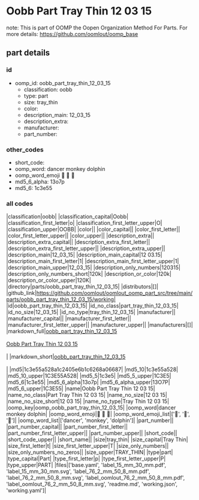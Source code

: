 # Oobb Part Tray Thin 12 03 15  

note: This is part of OOMP the Oopen Organization Method For Parts. For more details: https://github.com/oomlout/oomp_base

##  part details





### id
* oomp_id: oobb_part_tray_thin_12_03_15
  * classification: oobb
  * type: part
  * size: tray_thin
  * color: 
  * description_main: 12_03_15
  * description_extra: 
  * manufacturer: 
  * part_number: 

### other_codes
* short_code: 
* oomp_word: dancer monkey dolphin
* oomp_word_emoji :dancer: :monkey: :dolphin:
* md5_6_alpha: 13o7p
* md5_6: 1c3e55

### all codes 
|classification|oobb|
|classification_capital|Oobb|
|classification_first_letter|o|
|classification_first_letter_upper|O|
|classification_upper|OOBB|
|color||
|color_capital||
|color_first_letter||
|color_first_letter_upper||
|color_upper||
|description_extra||
|description_extra_capital||
|description_extra_first_letter||
|description_extra_first_letter_upper||
|description_extra_upper||
|description_main|12_03_15|
|description_main_capital|12 03.15|
|description_main_first_letter|1|
|description_main_first_letter_upper|1|
|description_main_upper|12_03_15|
|description_only_numbers|120315|
|description_only_numbers_short|120k|
|description_or_color|120k|
|description_or_color_upper|120K|
|directory|parts/oobb_part_tray_thin_12_03_15|
|distributors|[]|
|github_link|https://github.com/oomlout/oomlout_oomp_part_src/tree/main/parts/oobb_part_tray_thin_12_03_15/working|
|id|oobb_part_tray_thin_12_03_15|
|id_no_class|part_tray_thin_12_03_15|
|id_no_size|12_03_15|
|id_no_type|tray_thin_12_03_15|
|manufacturer||
|manufacturer_capital||
|manufacturer_first_letter||
|manufacturer_first_letter_upper||
|manufacturer_upper||
|manufacturers|[]|
|markdown_full|[oobb_part_tray_thin_12_03_15](https://github.com/oomlout/oomlout_oomp_part_src/tree/main/parts/oobb_part_tray_thin_12_03_15/working)<br>[](https://github.com/oomlout/oomlout_oomp_part_src/tree/main/parts/oobb_part_tray_thin_12_03_15/working)<br>[Oobb Part Tray Thin 12 03 15](https://github.com/oomlout/oomlout_oomp_part_src/tree/main/parts/oobb_part_tray_thin_12_03_15/working)<br><br>|
|markdown_short|[oobb_part_tray_thin_12_03_15](https://github.com/oomlout/oomlout_oomp_part_src/tree/main/parts/oobb_part_tray_thin_12_03_15/working)<br><br>|
|md5|1c3e55a528a1c2405e6b1c6268a06687|
|md5_10|1c3e55a528|
|md5_10_upper|1C3E55A528|
|md5_5|1c3e5|
|md5_5_upper|1C3E5|
|md5_6|1c3e55|
|md5_6_alpha|13o7p|
|md5_6_alpha_upper|13O7P|
|md5_6_upper|1C3E55|
|name|Oobb Part Tray Thin 12 03 15|
|name_no_class|Part Tray Thin 12 03 15|
|name_no_size|12 03 15|
|name_no_size_short|12 03 15|
|name_no_type|Tray Thin 12 03 15|
|oomp_key|oomp_oobb_part_tray_thin_12_03_15|
|oomp_word|dancer monkey dolphin|
|oomp_word_emoji|:dancer: :monkey: :dolphin:|
|oomp_word_emoji_list|[':dancer:', ':monkey:', ':dolphin:']|
|oomp_word_list|['dancer', 'monkey', 'dolphin']|
|part_number||
|part_number_capital||
|part_number_first_letter||
|part_number_first_letter_upper||
|part_number_upper||
|short_code||
|short_code_upper||
|short_name||
|size|tray_thin|
|size_capital|Tray Thin|
|size_first_letter|t|
|size_first_letter_upper|T|
|size_only_numbers||
|size_only_numbers_no_zeros||
|size_upper|TRAY_THIN|
|type|part|
|type_capital|Part|
|type_first_letter|p|
|type_first_letter_upper|P|
|type_upper|PART|
|files|['base.yaml', 'label_15_mm_30_mm.pdf', 'label_15_mm_30_mm.svg', 'label_76_2_mm_50_8_mm.pdf', 'label_76_2_mm_50_8_mm.svg', 'label_oomlout_76_2_mm_50_8_mm.pdf', 'label_oomlout_76_2_mm_50_8_mm.svg', 'readme.md', 'working.json', 'working.yaml']|

